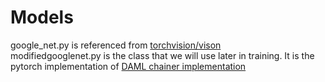 # Models
google_net.py is referenced from [torchvision/vison](https://github.com/pytorch/vision/blob/master/torchvision/models/googlenet.py)<br/>
modifiedgooglenet.py is the class that we will use later in training. It is the pytorch implementation of 
[DAML chainer implementation](https://github.com/duanyq14/DAML/blob/master/lib/models/modified_googlenet.py)